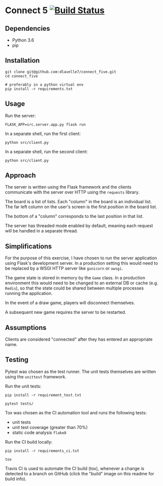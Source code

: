 # Connect 5 [![Build Status](https://travis-ci.com/dlavelle7/connect_five.svg?branch=master)](https://travis-ci.com/dlavelle7/connect_five)

## Dependencies
* Python 3.6
* pip

## Installation
```
git clone git@github.com:dlavelle7/connect_five.git
cd connect_five

# preferably in a python virtual env
pip install -r requirements.txt
```

## Usage
Run the server:
```
FLASK_APP=src.server.app.py flask run
```

In a separate shell, run the first client:
```
python src/client.py
```

In a separate shell, run the second client:
```
python src/client.py
```

## Approach

The server is written using the Flask framework and the clients communicate
with the server over HTTP using the `requests` library.

The board is a list of lists. Each "column" in the board is an individual list.
The far left column on the user's screen is the first position in the board
list.

The bottom of a "column" corresponds to the last position in that list.

The server has threaded mode enabled by default, meaning each request will be
handled in a separate thread.

## Simplifications

For the purpose of this exercise, I have chosen to run the server application
using Flask's development server. In a production setting this would need to be
replaced by a WSGI HTTP server like `gunicorn` or `uwsgi`.

The game state is stored in memory by the `Game` class. In a production
environment this would need to be changed to an external DB or cache
(e.g. `Redis`), so that the state could be shared between multiple processes
running the application.

In the event of a draw game, players will disconnect themselves.

A subsequent new game requires the server to be restarted.

## Assumptions

Clients are considered "connected" after they has entered an appropriate name.

## Testing

Pytest was chosen as the test runner. The unit tests themselves are written
using the `unittest` framework.

Run the unit tests:
```
pip install -r requirement_test.txt

pytest tests/
```

Tox was chosen as the CI automation tool and runs the following tests:
* unit tests
* unit test coverage (greater than 70%)
* static code analysis `flake8`

Run the CI build locally:
```
pip install -r requirements_ci.txt

tox
```

Travis CI is used to automate the CI build (tox), whenever a change is
detected to a branch on GitHub (click the "build" image on this readme for
build info).
